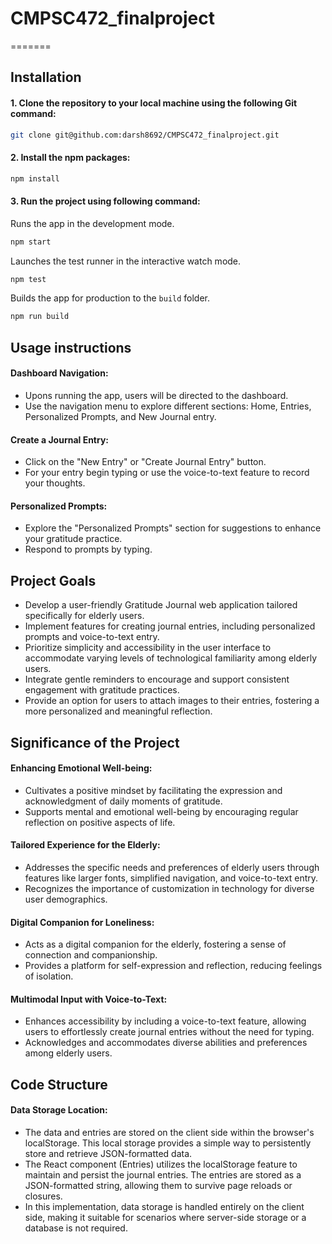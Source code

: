 # CMPSC472_finalproject
=======

## Installation

#### 1. Clone the repository to your local machine using the following Git command:
```bash
git clone git@github.com:darsh8692/CMPSC472_finalproject.git
```
#### 2. Install the npm packages:
```bash
npm install
```
#### 3. Run the project using following command:
Runs the app in the development mode.
```bash
npm start
```
Launches the test runner in the interactive watch mode.
```bash
npm test
```
Builds the app for production to the `build` folder.
```bash
npm run build
```
## Usage instructions

#### Dashboard Navigation:
- Upons running the app, users will be directed to the dashboard.
- Use the navigation menu to explore different sections: Home, Entries, Personalized Prompts, and New Journal entry.

#### Create a Journal Entry:
- Click on the "New Entry" or "Create Journal Entry" button.
- For your entry begin typing or use the voice-to-text feature to record your thoughts.

#### Personalized Prompts:
- Explore the "Personalized Prompts" section for suggestions to enhance your gratitude practice.
- Respond to prompts by typing.

## Project Goals
- Develop a user-friendly Gratitude Journal web application tailored specifically for elderly users.
- Implement features for creating journal entries, including personalized prompts and voice-to-text entry.
- Prioritize simplicity and accessibility in the user interface to accommodate varying levels of technological familiarity among elderly users.
- Integrate gentle reminders to encourage and support consistent engagement with gratitude practices.
- Provide an option for users to attach images to their entries, fostering a more personalized and meaningful reflection.

## Significance of the Project

#### Enhancing Emotional Well-being:
- Cultivates a positive mindset by facilitating the expression and acknowledgment of daily moments of gratitude.
- Supports mental and emotional well-being by encouraging regular reflection on positive aspects of life.

#### Tailored Experience for the Elderly:
- Addresses the specific needs and preferences of elderly users through features like larger fonts, simplified navigation, and voice-to-text entry.
- Recognizes the importance of customization in technology for diverse user demographics.

#### Digital Companion for Loneliness:
- Acts as a digital companion for the elderly, fostering a sense of connection and companionship.
- Provides a platform for self-expression and reflection, reducing feelings of isolation.

#### Multimodal Input with Voice-to-Text:
- Enhances accessibility by including a voice-to-text feature, allowing users to effortlessly create journal entries without the need for typing.
- Acknowledges and accommodates diverse abilities and preferences among elderly users.

## Code Structure

#### Data Storage Location:
- The data and entries are stored on the client side within the browser's localStorage. This local storage provides a simple way to persistently store and retrieve JSON-formatted data.
- The React component (Entries) utilizes the localStorage feature to maintain and persist the journal entries. The entries are stored as a JSON-formatted string, allowing them to survive page reloads or closures.
- In this implementation, data storage is handled entirely on the client side, making it suitable for scenarios where server-side storage or a database is not required.
